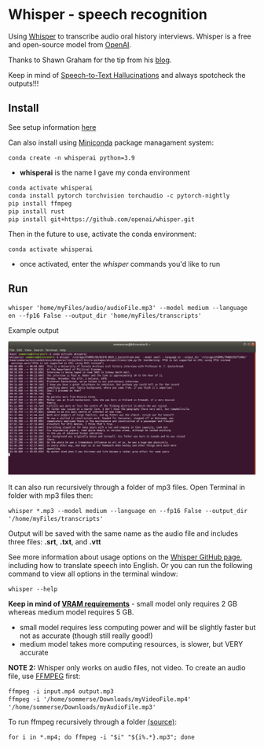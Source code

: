 # Whisper - speech recognition
Using [Whisper](https://github.com/openai/whisper) to transcribe audio oral history interviews. Whisper is a free and open-source model from [OpenAI](https://openai.com/blog/whisper/).

Thanks to Shawn Graham for the tip from his [blog](https://electricarchaeology.ca/2022/09/22/whisper-from-openai-for-transcribing-audio/).

Keep in mind of [Speech-to-Text Hallucinations](https://www.science.org/content/article/ai-transcription-tools-hallucinate-too) and always spotcheck the outputs!!!

## Install
See setup information [here](https://github.com/openai/whisper#setup)

Can also install using [Miniconda](https://conda.io/projects/conda/en/stable/user-guide/install/index.html) package managament system:

```
conda create -n whisperai python=3.9
```
* **whisperai** is the name I gave my conda environment

```
conda activate whisperai
conda install pytorch torchvision torchaudio -c pytorch-nightly
pip install ffmpeg
pip install rust
pip install git+https://github.com/openai/whisper.git
```


Then in the future to use, activate the conda environment:

```
conda activate whisperai
```

* once activated, enter the *whisper* commands you'd like to run

## Run
```
whisper 'home/myFiles/audio/audioFile.mp3' --model medium --language en --fp16 False --output_dir 'home/myFiles/transcripts'
```

Example output

![Terminal window showing whisper output](/screenshots/screenshot_terminal-whisper.png)

It can also run recursively through a folder of mp3 files. Open Terminal in folder with mp3 files then:

```
whisper *.mp3 --model medium --language en --fp16 False --output_dir '/home/myFiles/transcripts'
``` 

Output will be saved with the same name as the audio file and includes three files: **.srt**, **.txt**, and **.vtt**

See more information about usage options on the [Whisper GitHub page](https://github.com/openai/whisper#available-models-and-languages), including how to translate speech into English. Or you can run the following command to view all options in the terminal window:

```
whisper --help
```

**Keep in mind of [VRAM requirements](https://github.com/openai/whisper#available-models-and-languages)** - small model only requires 2 GB whereas medium model requires 5 GB.
* small model requires less computing power and will be slightly faster but not as accurate (though still really good!)
* medium model takes more computing resources, is slower, but VERY accurate

**NOTE 2:** Whisper only works on audio files, not video. To create an audio file, use [FFMPEG](https://ffmpeg.org/) first:

```
ffmpeg -i input.mp4 output.mp3
ffmpeg -i '/home/sommerse/Downloads/myVideoFile.mp4' '/home/sommerse/Downloads/myAudioFile.mp3'
```

To run ffmpeg recursively through a folder [(source)](https://stackoverflow.com/questions/5784661/how-do-you-convert-an-entire-directory-with-ffmpeg):

```
for i in *.mp4; do ffmpeg -i "$i" "${i%.*}.mp3"; done
```